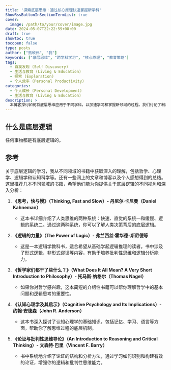 ```yaml
---
title: '探索底层思维：通过核心原理快速掌握新学科'
ShowRssButtonInSectionTermList: true
cover:
  image: /path/to/your/cover/image.jpg
date: 2024-05-07T22:22:59+08:00
draft: true
showtoc: true
tocopen: false
type: posts
author: ["熊欣伟", "我"]
keywords: ["底层思维", "跨学科学习", "核心原理", "教育策略"]
tags:
  - 自我发现 (Self Discovery)
  - 生活与教育 (Living & Education)
  - 探索 (Exploration)
  - 个人效率 (Personal Productivity)
categories:
  - 个人成长 (Personal Development)
  - 生活与教育 (Living & Education)
description: >
  本博客探讨如何将底层思维应用于不同学科，以加速学习和掌握新领域的过程。我们讨论了利用核心原理来增强理解和在不同专业领域的应用的技巧和策略。
---
```


## 什么是底层逻辑

任何事物都是有底层逻辑的。


## 参考

关于底层逻辑的学习，我从不同领域的书籍中获取深入的理解，包括哲学、心理学、逻辑学和认知科学等。还有一些网上的文章和博客以及个人感想得到的总结。这里推荐几本不同领域的书籍，希望他们能为你提供关于底层逻辑的不同视角和深入分析：

1. **《思考，快与慢》（Thinking, Fast and Slow）- 丹尼尔·卡尼曼（Daniel Kahneman）**
   - 这本书详细介绍了人类思维的两种系统：快速、直觉的系统一和缓慢、逻辑的系统二。通过这两种系统，你可以了解人类决策背后的底层逻辑。

2. **《逻辑的力量》（The Power of Logic）- 弗兰西丝·霍华德-斯尼德等**
   - 这是一本逻辑学教科书，适合希望从基础学起逻辑推理的读者。书中涉及了形式逻辑、非形式谬误等内容，有助于培养批判性思维和逻辑分析能力。

3. **《哲学家们都干了些什么？》（What Does It All Mean? A Very Short Introduction to Philosophy）- 托马斯·纳格尔（Thomas Nagel）**
   - 如果你对哲学感兴趣，这本简短的介绍性书籍可以帮你理解哲学中的基本问题和逻辑思考的重要性。

4. **《认知心理学及其启示》（Cognitive Psychology and Its Implications）- 约翰·安德森（John R. Anderson）**
   - 这本书深入探讨了认知心理学的基础知识，包括记忆、学习、语言等方面，帮助你了解思维过程的底层机制。

5. **《论证与批判性思维导论》（An Introduction to Reasoning and Critical Thinking）- 文森特·巴里（Vincent F. Barry）**
   - 书中系统地介绍了论证的结构和分析方法，通过学习如何识别和构建有效的论证，增强你的逻辑和批判性思维能力。
